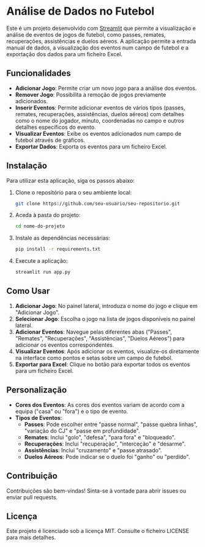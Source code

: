 # Análise de Dados no Futebol

Este é um projeto desenvolvido com [Streamlit](https://streamlit.io/) que permite a visualização e análise de eventos de jogos de futebol, como passes, remates, recuperações, assistências e duelos aéreos. A aplicação permite a entrada manual de dados, a visualização dos eventos num campo de futebol e a exportação dos dados para um ficheiro Excel.

## Funcionalidades

- **Adicionar Jogo**: Permite criar um novo jogo para a análise dos eventos.
- **Remover Jogo**: Possibilita a remoção de jogos previamente adicionados.
- **Inserir Eventos**: Permite adicionar eventos de vários tipos (passes, remates, recuperações, assistências, duelos aéreos) com detalhes como o nome do jogador, minuto, coordenadas no campo e outros detalhes específicos do evento.
- **Visualizar Eventos**: Exibe os eventos adicionados num campo de futebol através de gráficos.
- **Exportar Dados**: Exporta os eventos para um ficheiro Excel.

## Instalação

Para utilizar esta aplicação, siga os passos abaixo:

1. Clone o repositório para o seu ambiente local:
   ```bash
   git clone https://github.com/seu-usuario/seu-repositorio.git
   ```
2. Aceda à pasta do projeto:
   ```bash
   cd nome-do-projeto
   ```
3. Instale as dependências necessárias:
   ```bash
   pip install -r requirements.txt
   ```
4. Execute a aplicação:
   ```bash
   streamlit run app.py
   ```

## Como Usar

1. **Adicionar Jogo**: No painel lateral, introduza o nome do jogo e clique em "Adicionar Jogo".
2. **Selecionar Jogo**: Escolha o jogo na lista de jogos disponíveis no painel lateral.
3. **Adicionar Eventos**: Navegue pelas diferentes abas ("Passes", "Remates", "Recuperações", "Assistências", "Duelos Aéreos") para adicionar os eventos correspondentes.
4. **Visualizar Eventos**: Após adicionar os eventos, visualize-os diretamente na interface como pontos e setas sobre um campo de futebol.
5. **Exportar para Excel**: Clique no botão para exportar todos os eventos para um ficheiro Excel.

## Personalização

- **Cores dos Eventos**: As cores dos eventos variam de acordo com a equipa ("casa" ou "fora") e o tipo de evento.
- **Tipos de Eventos**:
  - **Passes**: Pode escolher entre "passe normal", "passe quebra linhas", "variação do CJ" e "passe em profundidade".
  - **Remates**: Inclui "golo", "defesa", "para fora" e "bloqueado".
  - **Recuperações**: Inclui "recuperação", "interceção" e "desarme".
  - **Assistências**: Inclui "cruzamento" e "passe atrasado".
  - **Duelos Aéreos**: Pode indicar se o duelo foi "ganho" ou "perdido".

## Contribuição

Contribuições são bem-vindas! Sinta-se à vontade para abrir issues ou enviar pull requests.

## Licença

Este projeto é licenciado sob a licença MIT. Consulte o ficheiro LICENSE para mais detalhes.
